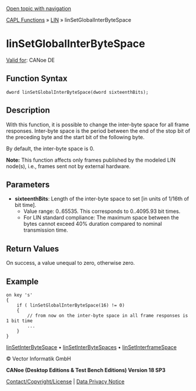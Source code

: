 [Open topic with navigation](../../../../../CANoeDEFamily.htm#Topics/CAPLFunctions/LIN/Functions/CAPLfunctionLINSetGlobalInterByteSpace.md)

[CAPL Functions](../../CAPLfunctions.md) » [LIN](../CAPLfunctionsLINOverview.md) » linSetGlobalInterByteSpace

# linSetGlobalInterByteSpace

[Valid for](../../../Shared/FeatureAvailability.md): CANoe DE

## Function Syntax

```
dword linSetGlobalInterByteSpace(dword sixteenthBits);
```

## Description

With this function, it is possible to change the inter-byte space for all frame responses. Inter-byte space is the period between the end of the stop bit of the preceding byte and the start bit of the following byte.

By default, the inter-byte space is 0.

**Note:** This function affects only frames published by the modeled LIN node(s), i.e., frames sent not by external hardware.

## Parameters

- **sixteenthBits**: Length of the inter-byte space to set [in units of 1/16th of bit time].
  - Value range: 0..65535. This corresponds to 0..4095.93 bit times.
  - For LIN standard compliance: The maximum space between the bytes cannot exceed 40% duration compared to nominal transmission time.

## Return Values

On success, a value unequal to zero, otherwise zero.

## Example

```plaintext
on key 's'
{
    if ( linSetGlobalInterByteSpace(16) != 0)
    {
        // from now on the inter-byte space in all frame responses is 1 bit time
        ...
    }
}
```

[linSetInterByteSpace](CAPLfunctionLINSetInterByteSpace.md) • [linSetInterByteSpaces](CAPLfunctionLINSetInterByteSpaces.md) • [linSetInterframeSpace](CAPLfunctionLINSetInterFrameSpace.md)

© Vector Informatik GmbH

**CANoe (Desktop Editions & Test Bench Editions) Version 18 SP3**

[Contact/Copyright/License](../../../Shared/ContactCopyrightLicense.md) | [Data Privacy Notice](https://www.vector.com/int/en/company/get-info/privacy-policy/)